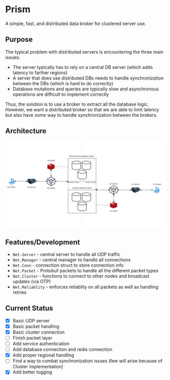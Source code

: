 # Prism

A simple, fast, and distributed data broker for clustered server use.

## Purpose

The typical problem with distributed servers is encountering the three main issues:
- The server typically has to rely on a central DB server (which adds latency to farther regions)
- A server that does use distributed DBs needs to handle synchronization between the DBs (which is hard to do correctly)
- Database mutations and queries are typically slow and asynchronous operations are difficult to implement correctly

Thus, the solution is to use a broker to extract all the database logic. However, we want a distributed broker
so that we are able to limit latency but also have some way to handle synchronization between the brokers.

## Architecture

![Architecture](/assets/diagram.png)

## Features/Development

- `Net.Server` - central server to handle all UDP traffic
- `Net.Manager` - central manager to handle all connections
- `Net.Conn` - connection struct to store connection info
- `Net.Packet` - Protobuf packets to handle all the different packet types
- `Net.Cluster` - functions to connect to other nodes and broadcast updates (via OTP)
- `Net.Reliablity` - enforces reliablity on all packets as well as handling retries

## Current Status

- [x] Basic UDP server
- [x] Basic packet handling
- [x] Basic cluster connection
- [ ] Finish packet layer
- [ ] Add service authentication
- [ ] Add database connection and redis connection
- [x] Add proper regional handling
- [ ] Find a way to combat synchronization issues (few will arise because of Cluster implementation)
- [x] Add better logging